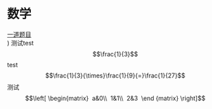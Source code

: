 # 数学<br>
[一道题目](http://m.txdylyh.ml/questions/2017-8-6-1)<br>)
测试test$$\frac{1}{3}$$test<br>
$$\frac{1}{3}{\times}\frac{1}{9}{=}\frac{1}{27}$$测试<br>
$$\left[
\begin{matrix} 
 a&0\\ 
 1&1\\ 
 2&3  
 \end {matrix}
 \right]$$<br>
